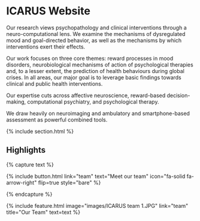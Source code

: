 ---
---

# ICARUS Website

Our research views psychopathology and clinical interventions through a neuro-computational lens. We examine the mechanisms 
of dysregulated mood and goal-directed behavior, as well as the mechanisms by which interventions exert their effects.

Our work focuses on three core themes: reward processes in mood disorders, neurobiological mechanisms of action of psychological 
therapies and, to a lesser extent, the prediction of health behaviours during global crises. In all areas, our major goal is to 
leverage basic findings towards clinical and public health interventions.

Our expertise cuts across affective neuroscience, reward-based decision-making, computational psychiatry, and psychological therapy.

We draw heavily on neuroimaging and ambulatory and smartphone-based assessment as powerful combined tools.

{% include section.html %}

## Highlights

{% capture text %}

{%
  include button.html
  link="team"
  text="Meet our team"
  icon="fa-solid fa-arrow-right"
  flip=true
  style="bare"
%}

{% endcapture %}

{%
  include feature.html
  image="images/ICARUS team 1.JPG"
  link="team"
  title="Our Team"
  text=text
%}
